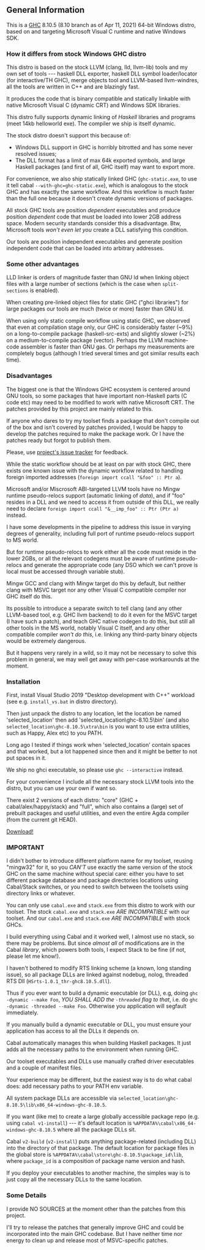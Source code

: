 ## General Information

This is a [GHC](https://www.haskell.org/ghc) 8.10.5 (8.10 branch as of
Apr 11, 2021) 64-bit Windows distro, based on and targeting Microsoft
Visual C runtime and native Windows SDK.

### How it differs from stock Windows GHC distro

This distro is based on the stock LLVM (clang, lld, llvm-lib) tools and
my own set of tools --- haskell DLL exporter, haskell DLL symbol
loader/locator (for interactive/TH GHC), merge objects tool and
LLVM-based llvm-windres, all the tools are written in C++ and are
blazingly fast.

It produces the code that is binary compatible and statically linkable
with native Microsoft Visual C (dynamic CRT) and Windows SDK libraries.

This distro fully supports dynamic linking of *Haskell* libraries and
programs (meet 14kb helloworld exe). The compiler we ship is itself
dynamic.

The stock distro doesn't support this because of:

-   Windows DLL support in GHC is horribly bitrotted and has some never
    resolved issues;
-   The DLL format has a limit of max 64k exported symbols, and large
    Haskell packages (and first of all, GHC itself) may want to export
    more.

For convenience, we also ship statically linked GHC (`ghc-static.exe`,
to use it tell cabal `--with-ghc=ghc-static.exe`), which is analogous
to the stock GHC and has exactly the same workflow. And this workflow is
much faster than the full one because it doesn't create dynamic
versions of packages.

All stock GHC tools are position *dependent* executables and produce
position *dependent* code that must be loaded into lower 2GB address
space. Modern security standards consider this a disadvantage. Btw,
Microsoft tools *won't even let you* create a DLL satisfying this
condition.

Our tools are position independent executables and generate position
independent code that can be loaded into arbitrary addresses.

### Some other advantages

LLD linker is orders of magnitude faster than GNU ld when linking object
files with a large number of sections (which is the case when
`split-sections` is enabled).

When creating pre-linked object files for static GHC ("ghci
libraries") for large packages our tools are much (twice or more)
faster than GNU ld.

When using only static compile workflow using static GHC, we observed
that even at compilation stage only, our GHC is considerably faster
(~9%) on a long-to-compile package (haskell-src-exts) and slightly
slower (~2%) on a medium-to-compile package (vector). Perhaps the LLVM
machine-code assembler is faster than GNU gas. Or perhaps my
measurements are completely bogus (although I tried several times and
got similar results each time).

### Disadvantages

The biggest one is that the Windows GHC ecosystem is centered around GNU
tools, so some packages that have important non-Haskell parts (C code
etc) may need to be modified to work with native Microsoft CRT. The
patches provided by this project are mainly related to this.

If anyone who dares to try my toolset finds a package that don't
compile out of the box and isn't covered by patches provided, I would
be happy to develop the patches required to make the package work. Or I
have the patches ready but forgot to publish them.

Please, use [project's issue
tracker](https://github.com/awson/ghc-nw/issues) for feedback.

While the static workflow should be at least on par with stock GHC,
there exists one known issue with the dynamic workflow related to
handling foreign imported addresses (`foreign import ccall "&foo" :: Ptr a`).

Microsoft and/or Miscrosoft ABI-targeted LLVM tools have no Mingw
runtime pseudo-relocs support (automatic linking of *data*), and if
"foo" resides in a DLL and we need to access it from outside of this
DLL, we really need to declare `foreign import ccall "&__imp_foo" :: Ptr (Ptr a)` instead.

I have some developments in the pipeline to address this issue in
varying degrees of generality, including full port of runtime
pseudo-relocs support to MS world.

But for runtime pseudo-relocs to work either all the code must reside in
the lower 2GBs, or all the relevant codegens must be aware of runtime
pseudo-relocs and generate the appropriate code (any DSO which we can't
prove is local must be accessed through variable stub).

Mingw GCC and clang with Mingw target do this by default, but neither
clang with MSVC target nor any other Visual C compatible compiler nor
GHC itself do this.

Its possible to introduce a separate switch to tell clang (and any other
LLVM-based tool, e.g. GHC llvm backend) to do it even for the MSVC
target (I have such a patch), and teach GHC native codegen to do this,
but still all other tools in the MS world, notably Visual C itself, and
any other compatible compiler *won't do this*, i.e. linking any
third-party binary objects would be extremely dangerous.

But it happens very rarely in a wild, so it may not be necessary to
solve this problem in general, we may well get away with per-case
workarounds at the moment.

### Installation

First, install Visual Studio 2019 "Desktop development with C++"
workload (see e.g. `install_vs.bat` in distro directory).

Then just unpack the distro to any location, let the location be named
'selected_location' then add 'selected_location\ghc-8.10.5\bin'
(and also `selected_location\ghc-8.10.5\xtra\bin` is you want to
use extra utilities, such as Happy, Alex etc) to you PATH.

Long ago I tested if things work when 'selected_location' contain
spaces and that worked, but a lot happened since then and it might be
better to not put spaces in it.

We ship no ghci executable, so please use `ghc --interactive`
instead.

For your convenience I include all the necessary stock LLVM tools into
the distro, but you can use your own if want so.

There exist 2 versions of each distro: "core" (GHC +
cabal/alex/happy/stack) and "full", which also contains a (large) set of
prebuilt packages and useful utilities, and even the entire Agda
compiler (from the current git HEAD).

[Download!](https://github.com/awson/ghc-nw/releases/tag/0.0.2)

### IMPORTANT

I didn't bother to introduce different platform name for my toolset,
reusing "mingw32" for it, so you *CAN'T* use exactly the same version
of the stock GHC on the same machine without special care: either you
have to set different package database and package directories locations
using Cabal/Stack switches, or you need to switch between the toolsets
using directory links or whatever.

You can only use `cabal.exe` and `stack.exe` from this distro to work with
our toolset. The stock `cabal.exe` and `stack.exe` *ARE INCOMPATIBLE* with
our toolset. And our `cabal.exe` and `stack.exe` *ARE INCOMPATIBLE* with
stock GHCs.

I build everything using Cabal and it worked well, I almost use no
stack, so there may be problems. But since *almost all* of modifications
are in the Cabal *library*, which powers both tools, I expect Stack to
be fine (if not, please let me know!).

I haven't bothered to modify RTS linking scheme (a known, long standing
issue), so all package DLLs are linked against nodebug, nolog, threaded
RTS Dll (`HSrts-1.0.1_thr-ghc8.10.5.dll`).

Thus if you ever want to build a dynamic executable (or DLL), e.g, doing
`ghc -dynamic --make Foo`, *YOU SHALL ADD the `-threaded` flag to
that*, i.e. do `ghc -dynamic -threaded --make Foo`. Otherwise you
application will segfault immediately.

If you manually build a dynamic executable or DLL, you must ensure your
application has access to all the DLLs it depends on.

Cabal automatically manages this when building Haskell packages. It just
adds all the necessary paths to the environment when running GHC.

Our toolset executables and DLLs use manually crafted driver executables
and a couple of manifest files.

Your experience may be different, but the easiest way is to do what
cabal does: add necessary paths to your PATH env variable.

All system package DLLs are accessible via
`selected_location\ghc-8.10.5\lib\x86_64-windows-ghc-8.10.5`.

If you want (like me) to create a large globally accessible package repo
(e.g. using `cabal v1-install`) --- it's default location is
`%APPDATA%\cabal\x86_64-windows-ghc-8.10.5` where all the package
DLLs sit.

Cabal `v2-build` (`v2-install`) puts anything package-related (including
DLL) into the directory of that package. The default location for
package files in the global store is
`%APPDATA%\cabal\store\ghc-8.10.5\package_id\lib`, where
`package_id` is a composition of package name version and hash.

If you deploy your executables to another machine, the simples way is to
just copy all the necessary DLLs to the same location.

### Some Details

I provide NO SOURCES at the moment other than the patches from this
project.

I'll try to release the patches that generally improve GHC and could be
incorporated into the main GHC codebase. But I have neither time nor
energy to clean up and release most of MSVC-specific patches.
